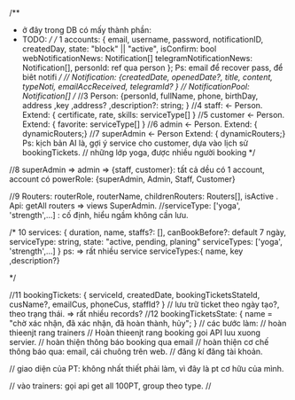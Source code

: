 /**
 * ở đây trong DB có mấy thành phần:
 * TODO:
 */
/* 1 accounts: {
      email,
      username,
      password,
      notificationID,
      createdDay,
      state: "block" || "active",
      isConfirm: bool
      webNotificationNews: Notification[]
      telegramNotificationNews: Notification[],
      personId: ref qua person
    };
  Ps: email để recover pass, để biêt notifi
 */
// Notification: {createdDate, openedDate?, title, content, typeNoti, emailAccReceived, telegramId? }
// NotificationPool: Notification[]
/*
    //3 Person: {personId, fullName, phone, birthDay, address ,key ,address? ,description?: string; }
    //4 staff: <- Person.  Extend: { certificate, rate, skills: serviceType[] }
    //5 customer <- Person. Extend: { favorite: serviceType[]  }
    //6 admin <- Person.  Extend: { dynamicRouters;}
    //7 superAdmin <- Person Extend: { dynamicRouters;}
  Ps: kịch bản AI là, gợi ý service cho customer, dựa vào lịch sử bookingTickets.
  // những lớp yoga, được nhiều người booking
*/

//8 superAdmin => admin => {staff, customer}: tất cả dều có 1 account, account có powerRole: {superAdmin, Admin, Staff, Customer}

//9 Routers: routerRole, routerName, childrenRouters: Routers[], isActive . Api: getAll routers => views SuperAdmin.
//serviceType: ['yoga', 'strength',...] : cố định,  hiểu ngầm không cần lưu.

/* 10
services: {
    duration,
    name,
    staffs?: [],
    canBookBefore?:
    default 7 ngày,
    serviceType: string,
    state: "active, pending, planing"
    serviceTypes: ['yoga', 'strength',...]
}
ps: => rất nhiều service
serviceTypes:{ name, key ,description?}

*/

//11 bookingTickets: { serviceId, createdDate, bookingTicketsStateId, cusName?, emailCus, phoneCus, staffId? } // lưu trữ ticket theo ngày tạo?, theo trạng thái.  => rất nhiều records?
//12 bookingTicketsState: { name = "chờ xác nhận, đã xác nhận, đã hoàn thành, hủy"; }
// các bước làm:
// hoàn thieenjt rang trainers
// Hoàn thieenjt rang booking goi API luu xuong servier.
// hoàn thiện thông báo booking qua email
// hoàn thiện cơ chế thông báo qua: email, cái chuông trên web.
// đăng kí đăng tài khoản.

// giao diện của PT: không nhất thiết phải làm, vì đây là pt cơ hữu của mình.

// vào trainers: gọi api get all 100PT, group theo type.
//
